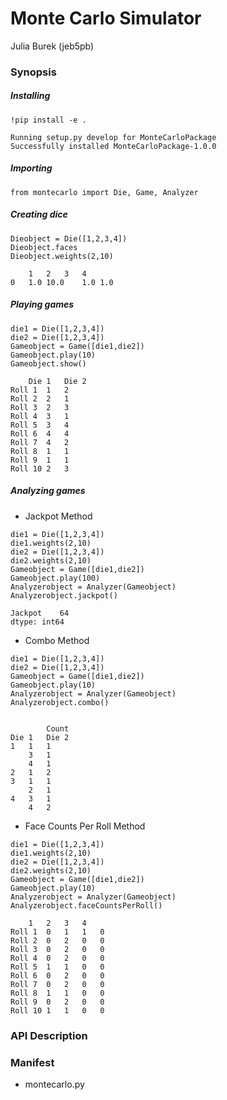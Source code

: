 # Monte Carlo Simulator
Julia Burek (jeb5pb)

### Synopsis
##### Installing
```
!pip install -e .
```
```
Running setup.py develop for MonteCarloPackage
Successfully installed MonteCarloPackage-1.0.0
```

##### Importing
```
from montecarlo import Die, Game, Analyzer
```

##### Creating dice
```
Dieobject = Die([1,2,3,4])
Dieobject.faces
Dieobject.weights(2,10)
```
```
	1	2	3	4
0	1.0	10.0	1.0	1.0
```
##### Playing games
```
die1 = Die([1,2,3,4])
die2 = Die([1,2,3,4])
Gameobject = Game([die1,die2])
Gameobject.play(10)
Gameobject.show()
```
```
	Die 1	Die 2
Roll 1	1	2
Roll 2	2	1
Roll 3	2	3
Roll 4	3	1
Roll 5	3	4
Roll 6	4	4
Roll 7	4	2
Roll 8	1	1
Roll 9	1	1
Roll 10	2	3
```

##### Analyzing games
- Jackpot Method
```
die1 = Die([1,2,3,4])
die1.weights(2,10)
die2 = Die([1,2,3,4])
die2.weights(2,10)
Gameobject = Game([die1,die2])
Gameobject.play(100)
Analyzerobject = Analyzer(Gameobject)
Analyzerobject.jackpot()
```
```
Jackpot    64
dtype: int64
```
- Combo Method
```
die1 = Die([1,2,3,4])
die2 = Die([1,2,3,4])
Gameobject = Game([die1,die2])
Gameobject.play(10)
Analyzerobject = Analyzer(Gameobject)
Analyzerobject.combo()
```
```

		Count
Die 1	Die 2	
1	1	1
	3	1
	4	1
2	1	2
3	1	1
	2	1
4	3	1
	4	2

```

- Face Counts Per Roll Method
```
die1 = Die([1,2,3,4])
die1.weights(2,10)
die2 = Die([1,2,3,4])
die2.weights(2,10)
Gameobject = Game([die1,die2])
Gameobject.play(10)
Analyzerobject = Analyzer(Gameobject)
Analyzerobject.faceCountsPerRoll()
```
```
	1	2	3	4
Roll 1	0	1	1	0
Roll 2	0	2	0	0
Roll 3	0	2	0	0
Roll 4	0	2	0	0
Roll 5	1	1	0	0
Roll 6	0	2	0	0
Roll 7	0	2	0	0
Roll 8	1	1	0	0
Roll 9	0	2	0	0
Roll 10	1	1	0	0

```
### API Description



### Manifest
- montecarlo.py

